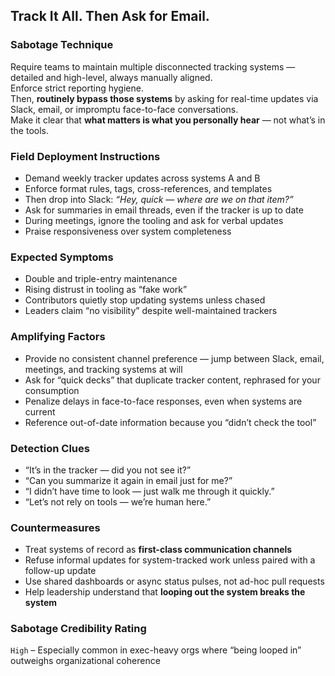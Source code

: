 ## Track It All. Then Ask for Email.

### Sabotage Technique
Require teams to maintain multiple disconnected tracking systems — detailed and high-level, always manually aligned.  
Enforce strict reporting hygiene.  
Then, **routinely bypass those systems** by asking for real-time updates via Slack, email, or impromptu face-to-face conversations.  
Make it clear that **what matters is what you personally hear** — not what’s in the tools.

###  Field Deployment Instructions
- Demand weekly tracker updates across systems A and B
- Enforce format rules, tags, cross-references, and templates
- Then drop into Slack: *“Hey, quick — where are we on that item?”*
- Ask for summaries in email threads, even if the tracker is up to date
- During meetings, ignore the tooling and ask for verbal updates
- Praise responsiveness over system completeness

### Expected Symptoms
- Double and triple-entry maintenance
- Rising distrust in tooling as “fake work”
- Contributors quietly stop updating systems unless chased
- Leaders claim “no visibility” despite well-maintained trackers

### Amplifying Factors
- Provide no consistent channel preference — jump between Slack, email, meetings, and tracking systems at will
- Ask for “quick decks” that duplicate tracker content, rephrased for your consumption
- Penalize delays in face-to-face responses, even when systems are current
- Reference out-of-date information because you “didn’t check the tool”

### Detection Clues
- “It’s in the tracker — did you not see it?”
- “Can you summarize it again in email just for me?”
- “I didn’t have time to look — just walk me through it quickly.”
- “Let’s not rely on tools — we’re human here.”

### Countermeasures
- Treat systems of record as **first-class communication channels**
- Refuse informal updates for system-tracked work unless paired with a follow-up update
- Use shared dashboards or async status pulses, not ad-hoc pull requests
- Help leadership understand that **looping out the system breaks the system**

### Sabotage Credibility Rating
`High` – Especially common in exec-heavy orgs where “being looped in” outweighs organizational coherence
